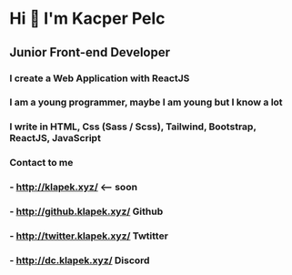 # Hi 👋 I'm Kacper Pelc

## Junior Front-end Developer
### I create a Web Application with ReactJS
### I am a young programmer, maybe I am young but I know a lot
### I write in HTML, Css (Sass / Scss), Tailwind, Bootstrap, ReactJS, JavaScript

### Contact to me
### - http://klapek.xyz/ <-- soon
### - http://github.klapek.xyz/ Github
### - http://twitter.klapek.xyz/ Twtitter
### - http://dc.klapek.xyz/ Discord

